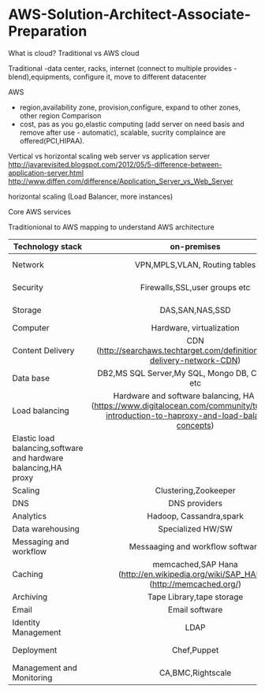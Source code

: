 # AWS-Solution-Architect-Associate-Preparation

What is cloud? 
Traditional vs AWS cloud

Traditional 
  -data center, racks, internet (connect  to multiple provides - blend),equipments, configure it, move to different datacenter

AWS
  - region,availability zone, provision,configure, expand to other zones, other region
Comparison
  - cost, pas as you go,elastic computing (add server on need basis and remove after use - automatic), scalable, sucrity complaince are offered(PCI,HIPAA).

Vertical vs horizontal scaling
web server vs application server
http://javarevisited.blogspot.com/2012/05/5-difference-between-application-server.html
http://www.diffen.com/difference/Application_Server_vs_Web_Server

horizontal scaling (Load Balancer, more instances)

Core AWS services

Traditionional to AWS mapping to understand AWS architecture


| Technology stack  | on-premises                         | AWS                                 |
| -------------------|:----------------------------------:| -----------------------------------:|
| Network      | VPN,MPLS,VLAN, Routing tables | Amazon VPC,VPN,AWS Direct connect,routing tables |
| Security     | Firewalls,SSL,user groups etc      | AWS security groups, Cloud HSM, s3 SSE, cloudtrial etc |
| Storage | DAS,SAN,NAS,SSD      |  Amazon EBS, s3, EC2 Instance storage (SSD) |
| Computer | Hardware, virtualization | EC2|
Content Delivery|CDN (http://searchaws.techtarget.com/definition/content-delivery-network-CDN)|Cloud Front|
|Data base|DB2,MS SQL Server,My SQL, Mongo DB, Couchbase etc |Amazon RDS,Dynamo DB,MS SQL Server,MySQL,Postgres SQL etc|
|Load balancing| Hardware and software balancing, HA proxy (https://www.digitalocean.com/community/tutorials/an-introduction-to-haproxy-and-load-balancing-concepts)
| Elastic load balancing,software and hardware balancing,HA proxy|
|Scaling|Clustering,Zookeeper| Auto scaling,software clustering|
|DNS| DNS providers| Amazon route 53|
|Analytics| Hadoop, Cassandra,spark | Amazon elastic map reduce|
|Data warehousing|Specialized HW/SW |Amazon redshift|
|Messaging and workflow | Messaaging and workflow software | Amazon SQS,SNS,SWF|
|Caching|memcached,SAP Hana (http://en.wikipedia.org/wiki/SAP_HANA),(http://memcached.org/)| Amazon Elastic Cache|
|Archiving| Tape Library,tape storage |Amazon Glacier|
|Email|Email software| Amazon simple Email Storage|
|Identity Management| LDAP| AWS IAM,LDAP|
|Deployment|Chef,Puppet|AMIs,CloudFormation,OpsWorks,Elastic Beanstalk|
|Management and Monitoring| CA,BMC,Rightscale| AWS cloudwatch,cloudtrial|






